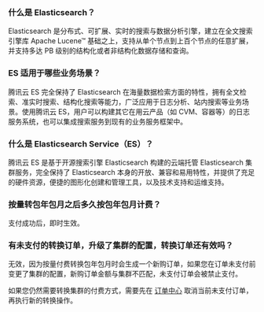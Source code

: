 ### 什么是 Elasticsearch？
Elasticsearch 是分布式、可扩展、实时的搜索与数据分析引擎，建立在全文搜索引擎库 Apache Lucene™ 基础之上，支持从单个节点到上百个节点的任意扩展，并支持多达 PB 级别的结构化或者非结构化数据存储和查询。

### ES 适用于哪些业务场景？
腾讯云 ES 完全保持了 Elasticsearch 在海量数据检索方面的特性，拥有全文检索、准实时搜索、结构化搜索等能力，广泛应用于日志分析、站内搜索等业务场景。使用腾讯云 ES，用户可以构建其它在用云产品（如 CVM、容器等）的日志服务系统，也可以集成搜索服务到现有的业务服务框架中。

### 什么是 Elasticsearch Service（ES）？
腾讯云 ES 是基于开源搜索引擎 Elasticsearch 构建的云端托管 Elasticsearch 集群服务，完全保持了 Elasticsearch 本身的开放、兼容和易用特性，并提供了充足的硬件资源，便捷的图形化创建和管理工具，以及技术支持和运维支持。

### 按量转包年包月之后多久按包年包月计费？
支付成功后，即时生效。

### 有未支付的转换订单，升级了集群的配置，转换订单还有效吗？
无效，因为按量付费转换包年包月时会生成一个新购订单，如果您在订单未支付前变更了集群的配置，新购订单金额与集群不匹配，未支付订单会被禁止支付。

如果您仍然需要转换集群的付费方式，需要先在 [订单中心](https://console.cloud.tencent.com/deal) 取消当前未支付订单，再执行新的转换操作。


